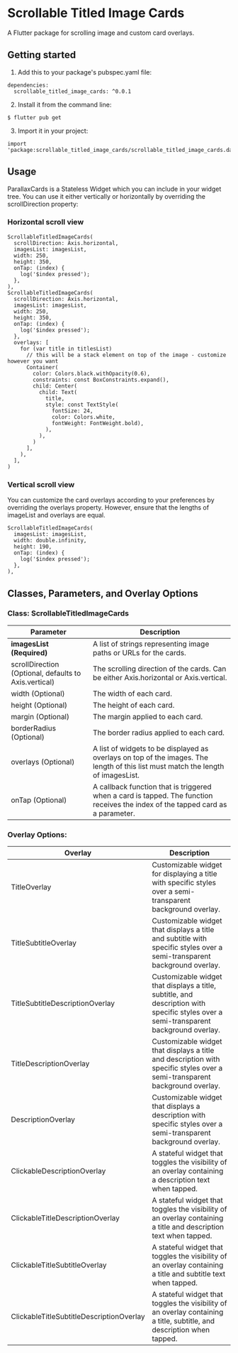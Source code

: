<!--
This README describes the package. If you publish this package to pub.dev,
this README's contents appear on the landing page for your package.

For information about how to write a good package README, see the guide for
[writing package pages](https://dart.dev/guides/libraries/writing-package-pages).

For general information about developing packages, see the Dart guide for
[creating packages](https://dart.dev/guides/libraries/create-library-packages)
and the Flutter guide for
[developing packages and plugins](https://flutter.dev/developing-packages).
-->


# Scrollable Titled Image Cards  
A Flutter package for scrolling image and custom card overlays. 

## Getting started
1. Add this to your package's pubspec.yaml file:
```
dependencies:
  scrollable_titled_image_cards: ^0.0.1
```
2. Install it from the command line:
```
$ flutter pub get
```
3. Import it in your project:
```
import 'package:scrollable_titled_image_cards/scrollable_titled_image_cards.dart';
```

## Usage
ParallaxCards is a Stateless Widget which you can include in your widget tree. You can use it either vertically or horizontally by overriding the scrollDirection property:

### Horizontal scroll view
```
ScrollableTitledImageCards(
  scrollDirection: Axis.horizontal,
  imagesList: imagesList,
  width: 250,
  height: 350,
  onTap: (index) {
    log('$index pressed');
  },
),
ScrollableTitledImageCards(
  scrollDirection: Axis.horizontal,
  imagesList: imagesList,
  width: 250,
  height: 350,
  onTap: (index) {
    log('$index pressed');
  },
  overlays: [
    for (var title in titlesList)
      // this will be a stack element on top of the image - customize however you want
      Container(
        color: Colors.black.withOpacity(0.6),
        constraints: const BoxConstraints.expand(),
        child: Center(
          child: Text(
            title,
            style: const TextStyle(
              fontSize: 24,
              color: Colors.white,
              fontWeight: FontWeight.bold),
            ),
          ),
        )
      ],
    ),
  ],
)
```

### Vertical scroll view
You can customize the card overlays according to your preferences by overriding the overlays property. However, ensure that the lengths of imageList and overlays are equal.
```
ScrollableTitledImageCards(
  imagesList: imagesList,
  width: double.infinity,
  height: 190,
  onTap: (index) {
    log('$index pressed');
  },
),
```


## Classes, Parameters, and Overlay Options
### Class: ScrollableTitledImageCards
| **Parameter**                                         | 	**Description**                                                                                                                  |
|-------------------------------------------------------|-----------------------------------------------------------------------------------------------------------------------------------|
| **imagesList (Required)**                             | 	A list of strings representing image paths or URLs for the cards.                                                                |
| scrollDirection (Optional, defaults to Axis.vertical) | The scrolling direction of the cards. Can be either Axis.horizontal or Axis.vertical.                                             |
| width (Optional)                                      | 	The width of each card.                                                                                                          |
| height (Optional)                                     | 	The height of each card.                                                                                                         |
| margin (Optional)                                     | 	The margin applied to each card.                                                                                                 |
| borderRadius (Optional)                               | 	The border radius applied to each card.                                                                                          |
| overlays (Optional)                                   | 	A list of widgets to be displayed as overlays on top of the images. The length of this list must match the length of imagesList. |
| onTap (Optional)                                      | 	A callback function that is triggered when a card is tapped. The function receives the index of the tapped card as a parameter.  |

### Overlay Options:
| Overlay                                  | Description                                                                                                                           |
|------------------------------------------|---------------------------------------------------------------------------------------------------------------------------------------|
| TitleOverlay                             | Customizable widget for displaying a title with specific styles over a semi-transparent background overlay.                           |
| TitleSubtitleOverlay                     | Customizable widget that displays a title and subtitle with specific styles over a semi-transparent background overlay.               |
| TitleSubtitleDescriptionOverlay          | Customizable widget that displays a title, subtitle, and description with specific styles over a semi-transparent background overlay. |
| TitleDescriptionOverlay                  | Customizable widget that displays a title and description with specific styles over a semi-transparent background overlay.            |
| DescriptionOverlay                       | Customizable widget that displays a description with specific styles over a semi-transparent background overlay.                      |
| ClickableDescriptionOverlay              | A stateful widget that toggles the visibility of an overlay containing a description text when tapped.                                |
| ClickableTitleDescriptionOverlay         | A stateful widget that toggles the visibility of an overlay containing a title and description text when tapped.                      |
| ClickableTitleSubtitleOverlay            | A stateful widget that toggles the visibility of an overlay containing a title and subtitle text when tapped.                         |
| ClickableTitleSubtitleDescriptionOverlay | A stateful widget that toggles the visibility of an overlay containing a title, subtitle, and description when tapped.                |

